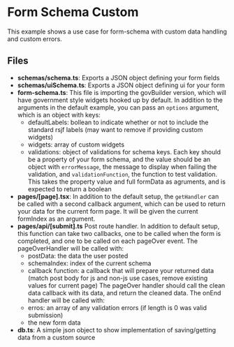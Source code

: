 # Form Schema Custom

This example shows a use case for form-schema with custom data handling and custom errors.

## Files

- **schemas/schema.ts**: Exports a JSON object defining your form fields
- **schemas/uiSchema.ts**: Exports a JSON object defining ui for your form
- **form-schema.ts**: This file is importing the govBuilder version, which will have government style widgets hooked up by default.
In addition to the arguments in the default example, you can pass an `options` argument, which is an object with keys:
  - defaultLabels: bollean to indicate whether or not to include the standard rsjf labels (may want to remove if providing custom widgets)
  - widgets: array of custom widgets
  - validations: object of validations for schema keys. Each key should be a property of your form schema, and the value should be an object with `errorMessage`, the message to display when failing the validation, and `validationFunction`, the function to test validation. This takes the property value and full formData as agruments, and
  is expected to return a boolean
- **pages/[page].tsx**: In addition to the default setup, the `getHandler` can be called with a second callback argument, which can be used to return your data for the current form page. It will be given the current formIndex as an argument.
- **pages/api/[submit].ts** Post route handler. In addition to default setup, this function can take two callbacks, one to be called when the form is completed, and one to be called on each pageOver event. The pageOverHandler will be called with:
  - postData: the data the user posted
  - schemaIndex: index of the current schema
  - callback function: a callback that will prepare your returned data (match post body for js and non-js use cases, remove existing values for current page)
The pageOver handler should call the clean data callback with its data, and return the cleaned data.
The onEnd handler will be called with:
  - erros: an array of any validation errors (if length is 0 was valid submission)
  - the new form data
- **db.ts**: A simple json object to show implementation of saving/getting data from a custom source